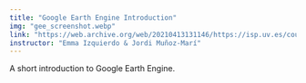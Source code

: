 ```yaml
---
title: "Google Earth Engine Introduction"
img: "gee_screenshot.webp"
link: "https://web.archive.org/web/20210413131146/https://isp.uv.es/courses/gee_course/"
instructor: "Emma Izquierdo & Jordi Muñoz-Marí"
---
```


A short introduction to Google Earth Engine.